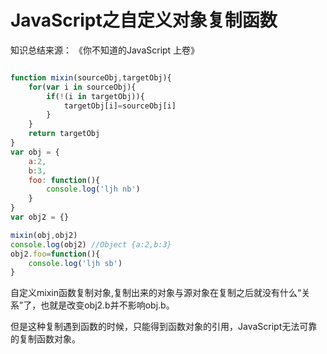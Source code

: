 # JavaScript之自定义对象复制函数

知识总结来源： 《你不知道的JavaScript 上卷》

``` javascript

function mixin(sourceObj,targetObj){
    for(var i in sourceObj){
        if(!(i in targetObj)){
            targetObj[i]=sourceObj[i]
        }
    }
    return targetObj
}
var obj = {
    a:2,
    b:3, 
    foo: function(){
        console.log('ljh nb')
    }
}
var obj2 = {}

mixin(obj,obj2)
console.log(obj2) //Object {a:2,b:3}
obj2.foo=function(){
    console.log('ljh sb')
}

```

自定义mixin函数复制对象,复制出来的对象与源对象在复制之后就没有什么“关系”了，也就是改变obj2.b并不影响obj.b。

但是这种复制遇到函数的时候，只能得到函数对象的引用，JavaScript无法可靠的复制函数对象。